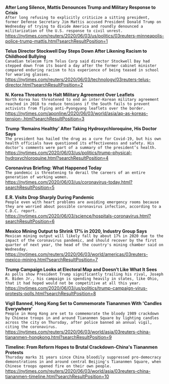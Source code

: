 **After Long Silence, Mattis Denounces Trump and Military Response to Crisis**\
`After long refusing to explicitly criticize a sitting president, former Defense Secretary Jim Mattis accused President Donald Trump on Wednesday of trying to divide America and roundly denounced a militarization of the U.S. response to civil unrest.`\
https://nytimes.com/reuters/2020/06/03/us/politics/03reuters-minneapolis-police-trump-mattis.html?searchResultPosition=1

**Telus Director Stockwell Day Steps Down After Likening Racism to Childhood Bullying**\
`Canadian telecom firm Telus Corp said director Stockwell Day had stepped down from its board a day after the former cabinet minister compared enduring racism to his experience of being teased in school for wearing glasses.    `\
https://nytimes.com/reuters/2020/06/03/technology/03reuters-telus-director.html?searchResultPosition=2

**N. Korea Threatens to Halt Military Agreement Over Leaflets**\
`North Korea has threatened to end an inter-Korean military agreement reached in 2018 to reduce tensions if the South fails to prevent activists from flying anti-Pyongyang leaflets over the border.`\
https://nytimes.com/aponline/2020/06/03/world/asia/ap-as-koreas-tension-.html?searchResultPosition=3

**Trump ‘Remains Healthy’ After Taking Hydroxychloroquine, His Doctor Says**\
`The president has hailed the drug as a cure for Covid-19, but his own health officials have questioned its effectiveness and safety. His doctor’s comments were part of a summary of the president’s health.`\
https://nytimes.com/2020/06/03/us/politics/trump-physical-hydroxychloroquine.html?searchResultPosition=4

**Coronavirus Briefing: What Happened Today**\
`The pandemic is threatening to derail the careers of an entire generation of working women.`\
https://nytimes.com/2020/06/03/us/coronavirus-today.html?searchResultPosition=5

**E.R. Visits Drop Sharply During Pandemic**\
`People even with heart problems are avoiding emergency rooms because they are worried about possible coronavirus infection, according to a C.D.C. report.`\
https://nytimes.com/2020/06/03/science/hospitals-coronavirus.html?searchResultPosition=6

**Mexico Mining Output to Shrink 17% in 2020, Industry Group Says**\
`Mexican mining output will likely fall by about 17% in 2020 due to the impact of the coronavirus pandemic, and should recover by the first quarter of next year, the head of the country's mining chamber said on Wednesday.`\
https://nytimes.com/reuters/2020/06/03/world/americas/03reuters-mexico-mining.html?searchResultPosition=7

**Trump Campaign Looks at Electoral Map and Doesn’t Like What It Sees**\
`As polls show President Trump significantly trailing his rival, Joseph R. Biden Jr., his campaign is spending heavily in states, like Ohio, that it had hoped would not be competitive at all this year.`\
https://nytimes.com/2020/06/03/us/politics/trump-campaign-virus-protests-polls.html?searchResultPosition=8

**Vigil Banned, Hong Kong Set to Commemorate Tiananmen With 'Candles Everywhere'**\
`People in Hong Kong are set to commemorate the bloody 1989 crackdown by Chinese troops in and around Tiananmen Square by lighting candles across the city on Thursday, after police banned an annual vigil, citing the coronavirus.`\
https://nytimes.com/reuters/2020/06/03/world/asia/03reuters-china-tiananmen-hongkong.html?searchResultPosition=9

**Timeline: From Reform Hopes to Brutal Crackdown-China's Tiananmen Protests**\
`Thursday marks 31 years since China bloodily suppressed pro-democracy demonstrations in and around central Beijing's Tiananmen Square, when Chinese troops opened fire on their own people.`\
https://nytimes.com/reuters/2020/06/03/world/asia/03reuters-china-tiananmen-timeline.html?searchResultPosition=10

